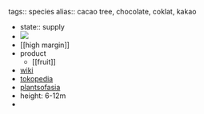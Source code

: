 tags:: species
alias:: cacao tree, chocolate, coklat, kakao

- state:: supply
- ![](https://peach-geographical-bat-397.mypinata.cloud/ipfs/QmXij4UgeYZMTcrNiTWN42KJnTAvusrKuCSkmPaGZAZiMF)
- [[high margin]]
- product
	- [[fruit]]
- [wiki](https://en.wikipedia.org/wiki/Theobroma_cacao)
- [tokopedia](https://www.tokopedia.com/alfanalmaula/biji-kakao-coklat-cacao-beans-theobroma-cacao-kering-siap-olah?extParam=ivf%3Dfalse%26src%3Dsearch)
- [plantsofasia](http://www.plantsofasia.com/index/theobroma_cacao/0-574)
- height: 6-12m
-